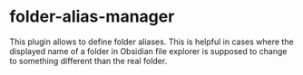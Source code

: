 # folder-alias-manager
This plugin allows to define folder aliases. This is helpful in cases where the displayed name of a folder in Obsidian file explorer is supposed to change to something different than the real folder.
